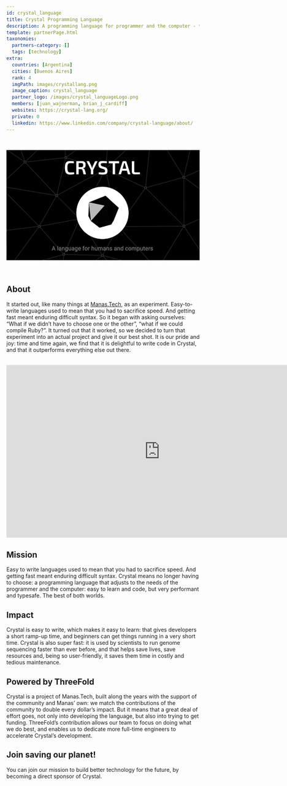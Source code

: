 ```yaml
---
id: crystal_language
title: Crystal Programming Language
description: A programming language for programmer and the computer - the best of both worlds.
template: partnerPage.html
taxonomies:
  partners-category: []
  tags: [technology]
extra:
  countries: [Argentina]
  cities: [Buenos Aires]
  rank: 4
  imgPath: images/crystallang.png
  image_caption: crystal_language
  partner_logo: /images/crystal_languageLogo.png
  members: [juan_wajnerman, brian_j_cardiff]
  websites: https://crystal-lang.org/
  private: 0
  linkedin: https://www.linkedin.com/company/crystal-language/about/
---
```


<br/>

![crystal_language](/images/crystallanguage2.png)

<br/>

## About

It started out, like many things at [Manas.Tech](https://manas.tech/), as an experiment. Easy-to-write languages used to mean that you had to sacrifice speed. And getting fast meant enduring difficult syntax. So it began with asking ourselves: “What if we didn’t have to choose one or the other”, “what if we could compile Ruby?”. It turned out that it worked, so we decided to turn that experiment into an actual project and give it our best shot. It is our pride and joy: time and time again, we find that it is delightful to write code in Crystal, and that it outperforms everything else out there.

<BR>

<iframe src="https://player.vimeo.com/video/444820297" width="800" height="450" frameborder="0" allow="autoplay; fullscreen" allowfullscreen></iframe>

<BR>

## Mission

Easy to write languages used to mean that you had to sacrifice speed. And getting fast meant enduring difficult syntax. Crystal means no longer having to choose: a programming language that adjusts to the needs of the programmer and the computer: easy to learn and code, but very performant and typesafe. The best of both worlds.

## Impact

Crystal is easy to write, which makes it easy to learn: that gives developers a short ramp-up time, and beginners can get things running in a very short time. Crystal is also super fast: it is used by scientists to run genome sequencing faster than ever before, and that helps save lives, save resources and, being so user-friendly, it saves them time in costly and tedious maintenance.

## Powered by ThreeFold

Crystal is a project of Manas.Tech, built along the years with the support of the community and Manas’ own: we match the contributions of the community to double every dollar’s impact. But it means that a great deal of effort goes, not only into developing the language, but also into trying to get funding. ThreeFold’s contribution allows our team to focus on doing what we do best, and enables us to dedicate more full-time engineers to accelerate Crystal’s development.

## Join saving our planet!

You can join our mission to build better technology for the future, by becoming a direct sponsor of Crystal.

<!-- ## Support this project

Crystal Programming Language is included in ThreeFold’s [Token Distribution Event (TDE)](https://library.threefold.me/info/tfgrid/#/tdeoverview)</a> for the impact it brings to our planet, humanity and the ThreeFold Grid.
The ThreeFold Token (TFT) represents a unit of capacity on the new Internet and is created only when new capacity is added to the ThreeFold Grid.
Each project on the TDE benefits from TFT fund allocations. You can buy TFT's and support Crystal Programming Language, and the growth of a new Conscious Internet.


## TFGrid Solution

### Roadmap

- Q1 2021
  - Serverless Functions/Actors based on Crystal Lang on top of TFGrid
- Q2 2021
  - Crystal Twin Core v2.0 -->

